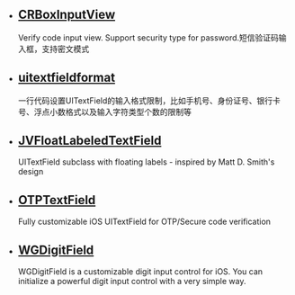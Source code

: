 
 * ## [CRBoxInputView](https://github.com/CRAnimation/CRBoxInputView)   
   Verify code input view. Support security type for password.短信验证码输入框，支持密文模式
   
  

* ## [uitextfieldformat](https://github.com/ashen-zhao/uitextfieldformat)
  一行代码设置UITextField的输入格式限制，比如手机号、身份证号、银行卡号、浮点小数格式以及输入字符类型个数的限制等
  
 * ## [JVFloatLabeledTextField](https://github.com/jverdi/JVFloatLabeledTextField)
   UITextField subclass with floating labels - inspired by Matt D. Smith's design
   
 * ## [OTPTextField](https://github.com/kfit-dev/OTPTextField)
   Fully customizable iOS UITextField for OTP/Secure code verification
   
 *  ## [WGDigitField](https://github.com/wgy6055/WGDigitField) 
    WGDigitField is a customizable digit input control for iOS. You can initialize a powerful digit input control with a very simple way.
   
 
